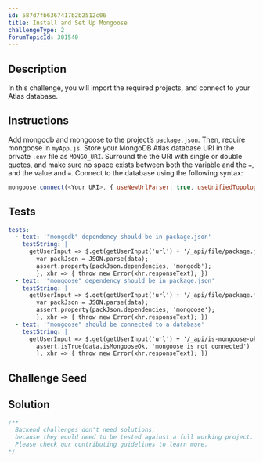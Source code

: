 ```yaml
---
id: 587d7fb6367417b2b2512c06
title: Install and Set Up Mongoose
challengeType: 2
forumTopicId: 301540
---
```


## Description

<section id='description'>

In this challenge, you will import the required projects, and connect to your Atlas database.

</section>

## Instructions

<section id='instructions'>

Add mongodb and mongoose to the project’s `package.json`. Then, require mongoose in `myApp.js`. Store your MongoDB Atlas database URI in the private `.env` file as `MONGO_URI`. Surround the the URI with single or double quotes, and make sure no space exists between both the variable and the `=`, and the value and `=`. Connect to the database using the following syntax:

```js
mongoose.connect(<Your URI>, { useNewUrlParser: true, useUnifiedTopology: true });
```

</section>

## Tests

<section id='tests'>

```yml
tests:
  - text: '"mongodb" dependency should be in package.json'
    testString: |
      getUserInput => $.get(getUserInput('url') + '/_api/file/package.json').then(data => {
        var packJson = JSON.parse(data);
        assert.property(packJson.dependencies, 'mongodb');
        }, xhr => { throw new Error(xhr.responseText); })
  - text: '"mongoose" dependency should be in package.json'
    testString: |
      getUserInput => $.get(getUserInput('url') + '/_api/file/package.json').then(data => {
        var packJson = JSON.parse(data);
        assert.property(packJson.dependencies, 'mongoose');
        }, xhr => { throw new Error(xhr.responseText); })
  - text: '"mongoose" should be connected to a database'
    testString: |
      getUserInput => $.get(getUserInput('url') + '/_api/is-mongoose-ok').then(data => {
        assert.isTrue(data.isMongooseOk, 'mongoose is not connected')
        }, xhr => { throw new Error(xhr.responseText); })
```

</section>

## Challenge Seed

<section id='challengeSeed'>

</section>

## Solution

<section id='solution'>

```js
/**
  Backend challenges don't need solutions, 
  because they would need to be tested against a full working project. 
  Please check our contributing guidelines to learn more.
*/
```

</section>
